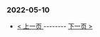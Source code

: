 ### 2022-05-10 
 

- [ < 上一页 ](https://github.com/able8/weibo-hot-record/blob/master/2022-05-09.md) -------- [ 下一页 > ](https://github.com/able8/weibo-hot-record/blob/master/2022-05-11.md)